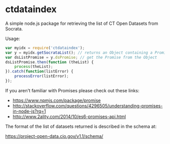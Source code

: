 # ctdataindex
A simple node.js package for retrieving the list of CT Open Datasets from Socrata.

Usage:
```javascript
var myidx = require('ctdataindex');  
var y = myidx.getSocrataList(); // returns an Object containing a Promise  
var dsListPromise = y.dsPromise; // get the Promise from the Object  
dsListPromise.then(function (theList) {  
    process(theList);  
}).catch(function(listError) {  
    processError(listError);  
});  
```

If you aren't familiar with Promises please check out these links:
- https://www.npmjs.com/package/promise
- http://stackoverflow.com/questions/4296505/understanding-promises-in-node-js?rq=1
- http://www.2ality.com/2014/10/es6-promises-api.html

The format of the list of datasets returned is described in the schema at:

https://project-open-data.cio.gov/v1.1/schema/